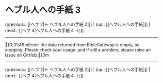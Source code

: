 # ヘブル人への手紙 3

(previous:: [[ヘブ 2|← ヘブル人への手紙 2]]) | (up:: [[ヘブル人への手紙]]) | (next:: [[ヘブ 4|ヘブル人への手紙 4 →]])

***
[0;31;49mError: the data returned from BibleGateway is empty, so stopping. Please check your usage, and if still a problem, please raise an issue on GitHub.[0m

***

(previous:: [[ヘブ 2|← ヘブル人への手紙 2]]) | (up:: [[ヘブル人への手紙]]) | (next:: [[ヘブ 4|ヘブル人への手紙 4 →]])
